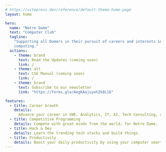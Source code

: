 ```yaml
---
# https://vitepress.dev/reference/default-theme-home-page
layout: home

hero:
  name: "Notre Dame"
  text: "Computer Club"
  tagline:
    "Supporting all Domers in their pursuit of careers and interests in
    computing."
  actions:
    - theme: brand
      text: Read the Updates (coming soon)
      link: /
    - theme: alt
      text: CSE Manual (coming soon)
      link: /
    - theme: brand
      text: Subscribe to our newsletter
      link: "https://forms.gle/AegKAajuyehZk8L16"

features:
  - title: Career Growth
    details:
      Advance your career in SWE, Analytics, IT, AI, Tech Consulting, and more.
  - title: Competitive Programming
    details: Compete with great minds from the world, for Notre Dame.
  - title: Hack & Dev
    details: Learn the trending tech stacks and build things.
  - title: Productivity
    details: Boost your daily productivity by using your computer smartly.
---
```

